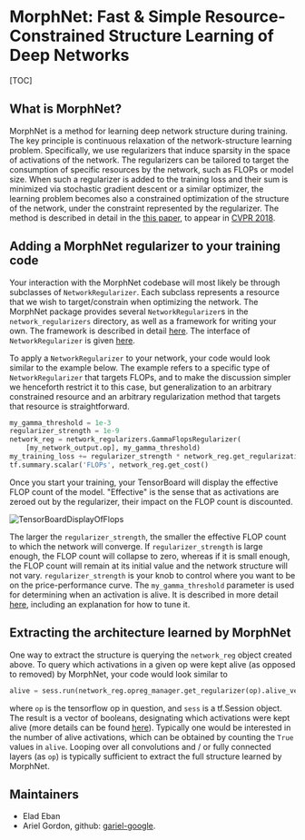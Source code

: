 # MorphNet: Fast & Simple Resource-Constrained Structure Learning of Deep Networks

[TOC]

## What is MorphNet?

MorphNet is a method for learning deep network structure during training. The
key principle is continuous relaxation of the network-structure learning
problem. Specifically, we use regularizers that induce sparsity in the space of
activations of the network. The regularizers can be tailored to target the
consumption of specific resources by the network, such as FLOPs or model size.
When such a regularizer is added to the training loss and their sum is
minimized via stochastic gradient descent or a similar optimizer, the learning
problem becomes also a constrained optimization of the structure of the network,
under the constraint represented by the regularizer. The method is described in
detail in the [this paper](https://arxiv.org/abs/1711.06798), to appear in [CVPR
2018](http://cvpr2018.thecvf.com/).

## Adding a MorphNet regularizer to your training code

Your interaction with the MorphNet codebase will most likely be through
subclasses of `NetworkRegularizer`. Each subclass represents a resource that we
wish to target/constrain when optimizing the network. The MorphNet package
provides several `NetworkRegularizer`s in the `network_regularizers` directory,
as well as a framework for writing your own. The framework is described in
detail [here](framework/README.md). The interface of
`NetworkRegularizer` is given
[here](framework/README.md?#network-regularizers).

To apply a `NetworkRegularizer` to your network, your code would look similar to
the example below. The example refers to a specific type of `NetworkRegularizer`
that targets FLOPs, and to make the discussion simpler we henceforth restrict it
to this case, but generalization to an arbitrary constrained resource and an
arbitrary regularization method that targets that resource is straightforward.

```python
my_gamma_threshold = 1e-3
regularizer_strength = 1e-9
network_reg = network_regularizers.GammaFlopsRegularizer(
    [my_network_output.op], my_gamma_threshold)
my_training_loss += regularizer_strength * network_reg.get_regularization_term()
tf.summary.scalar('FLOPs', network_reg.get_cost()
```

Once you start your training, your TensorBoard will display the effective FLOP
count of the model. "Effective" is the sense that as activations are zeroed out
by the regularizer, their impact on the FLOP count is discounted.

![TensorBoardDisplayOfFlops](g3doc/tensorboard.png "Example of the TensorBoard
display of the resource regularized by MorphNet.")

The larger the `regularizer_strength`, the smaller the effective FLOP count to
which the network will converge. If `regularizer_strength` is large enough, the
FLOP count will collapse to zero, whereas if it is small enough, the FLOP count
will remain at its initial value and the network structure will not vary.
`regularizer_strength` is your knob to control where you want to be on the
price-performance curve. The `my_gamma_threshold` parameter is used for
determining when an activation is alive. It is described in more detail
[here](framework/README.md?#the-opregularizer-interface), including
an explanation for how to tune it.

## Extracting the architecture learned by MorphNet

One way to extract the structure is querying the `network_reg` object created
above. To query which activations in a given op were kept alive (as opposed to
removed) by MorphNet, your code would look similar to

```python
alive = sess.run(network_reg.opreg_manager.get_regularizer(op).alive_vector)
```

where `op` is the tensorflow op in question, and `sess` is a tf.Session object.
The result is a vector of booleans, designating which activations were kept
alive (more details can be found
[here](framework/README.md?#the-opregularizer-interface)). Typically
one would be interested in the number of alive activations, which can be
obtained by counting the `True` values in `alive`. Looping over all convolutions
and / or fully connected layers (as `op`) is typically sufficient to extract the
full structure learned by MorphNet.

## Maintainers

* Elad Eban
* Ariel Gordon, github: [gariel-google](https://github.com/gariel-google).
